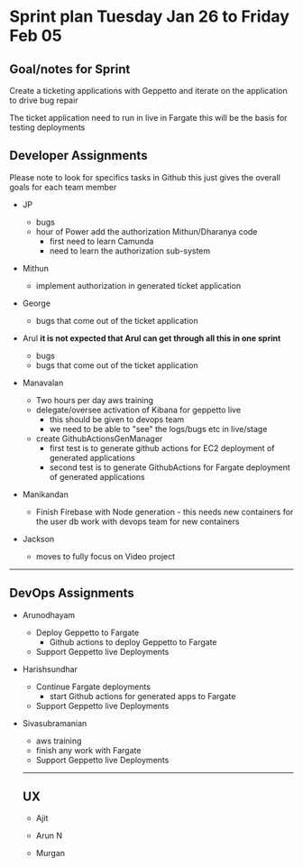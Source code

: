 # Sprint plan Tuesday Jan 26 to Friday Feb 05

## Goal/notes for Sprint

Create a ticketing applications with Geppetto and iterate on the application to drive bug repair

The ticket application need to run in live in Fargate this will be the basis for testing deployments

## Developer Assignments

Please note to look for specifics tasks in Github this just gives the overall goals for each team member

- JP
  - bugs
  - hour of Power add the authorization Mithun/Dharanya code
    - first need to learn Camunda
    - need to learn the authorization sub-system

- Mithun
  - implement authorization in generated ticket application


- George
  - bugs that come out of the ticket application

- Arul **it is not expected that Arul can get through all this in one sprint**
  - bugs
  - bugs that come out of the ticket application
  
- Manavalan
  - Two hours per day aws training
  - delegate/oversee activation of Kibana for geppetto live
    - this should be given to devops team
    - we need to be able to "see" the logs/bugs etc in live/stage
  - create GithubActionsGenManager
    - first test is to generate github actions for EC2 deployment of generated applications
    - second test is to generate GithubActions for Fargate deployment of generated applications

- Manikandan
  - Finish Firebase with Node generation - this needs new containers for the user db work with devops team for new containers

- Jackson
  - moves to fully focus on Video project

---

## DevOps Assignments

- Arunodhayam
  - Deploy Geppetto to Fargate
    - Github actions to deploy Geppetto to Fargate
  - Support Geppetto live Deployments

- Harishsundhar
  - Continue Fargate deployments
    - start Github actions for generated apps to Fargate
  - Support Geppetto live Deployments

- Sivasubramanian
  - aws training
  - finish any work with Fargate
  - Support Geppetto live Deployments

  ---

  ## UX

  - Ajit

  - Arun N

  - Murgan
